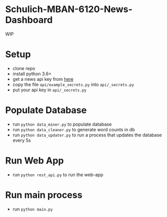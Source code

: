 # Schulich-MBAN-6120-News-Dashboard
WIP

# Setup

- clone repo
- install python 3.6+
- get a news api key from [here](https://newsapi.org/)
- copy the file `api/example_secrets.py` into `api/_secrets.py`
- put your api key in `api/_secrets.py`

# Populate Database
- run `python data_miner.py` to populate database
- run `python data_cleaner.py` to generate word counts in db
- run `python data_updater.py` to run a process that updates the database every 5s

# Run Web App
- run `python rest_api.py` to run the web-app

# Run main process
- run `python main.py`